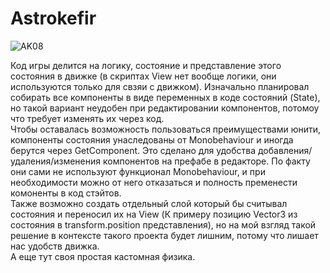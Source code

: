 # Astrokefir

![AK08](https://user-images.githubusercontent.com/86427892/183380936-fc8cedb3-fd6b-488e-8e44-db455e4340d2.gif)


Код игры делится на логику, состояние и представление этого состояния в движке (в скриптах View нет вообще логики, они используются только для свзяи с движком). Изначально планировал собирать все компоненты в виде переменных в коде состояний (State), но такой вариант неудобен при редактировании компонентов, потомоу что требует изменять их через код.</br>
Чтобы оставалась возможность пользоваться преимуществами юнити, компоненты состояния унаследованы от Monobehaviour и иногда берутся через GetComponent. Это сделано для удобства добавления/удаления/изменения компонентов на префабе в редакторе. По факту они сами не используют функционал Monobehaviour, и при необходимости можно от него отказаться и полность пременести комоненты в код стэйтов.</br>
Также возможно создать отдельный слой который бы считывал состояния и переносил их на View (К примеру позицию Vector3 из состояния в transform.position представления), но на мой взгляд такой решение в контексте такого проекта будет лишним, потому что лишает нас удобств движка.</br>
А еще тут своя простая кастомная физика.

